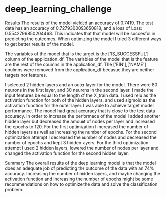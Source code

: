 # deep_learning_challenge

Results
The results of the model yielded an accuracy of 0.7419. The test data has an accuracy of 0.7279300093650818, and a loss of Loss: 0.5542796850204468. This indicates that that model will be succesful in predicting the outcomes. When optimizing the model I tried 3 different ways to get better results of the model.

The variables of the model that is the target is the ['IS_SUCCESSFUL'] column of the application_df.
The variables of the model that is the feature are the rest of the coumns in the application_df.
The ['EIN'],['NAME'] coulmns were removed from the application_df becasue they are neither targets nor features.

I selected 2 hidden layers and an outer layer for the model. There were 80 neurons in the first layer, and 30 neurons in the second layer. I made the input features be equal to the length of the X_train data. I used relu as the activation function for both of the hidden layers, and used sigmoid as the activation function for the outer layer.
I was able to achieve target model performance. The model had great accuracy that is close to the test data accuracy.
In order to increase the performace of the model I added another hidden layer but decreased the amount of nodes per layer and increased the epochs to 120.
For the first optimization I increased the number of hidden layers as well as increasing the number of epochs.
For the second optimization attempt I decreased the number of nodes and decreased the number of epochs and kept 3 hidden layers.
For the third optimization attempt I used 2 hidden layers, lowered the number of nodes per layer and changed the activation function for the second hidden layer.


Summary
The overall results of the deep learning model is that the model does an adequate job of predicting the outcome of the data with an 74% accuracy. Increasing the number of hidden layers, and maybe changing the activation function and increasing the number of epochs might be some recommendations on how to optimize the data and solve the classification problem.

